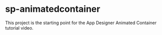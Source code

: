 sp-animatedcontainer
====================

This project is the starting point for the App Designer Animated Container tutorial video.
